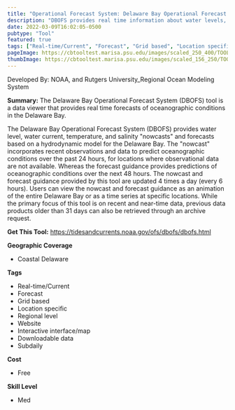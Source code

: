 ```yaml
---
title: "Operational Forecast System: Delaware Bay Operational Forecast System (DBOFS)"
description: "DBOFS provides real time information about water levels, wind, water temperature, salinity, and currents."
date: 2022-03-09T16:02:05-0500
pubtype: "Tool"
featured: true
tags: ["Real-time/Current", "Forecast", "Grid based", "Location specific", "Regional level", "Website", "Interactive interface/map", "Downloadable data", "Subdaily"]
pageImage: https://cbtooltest.marisa.psu.edu/images/scaled_250_400/TOOLID_3.2_ScreenCapture-1.png
thumbImage: https://cbtooltest.marisa.psu.edu/images/scaled_156_250/TOOLID_3.2_ScreenCapture-1.png
---
```

Developed By: NOAA, and Rutgers University_Regional Ocean Modeling System

**Summary:** The Delaware Bay Operational Forecast System (DBOFS) tool is a data viewer that provides real time forecasts of oceanographic conditions in the Delaware Bay. 

The Delaware Bay Operational Forecast System (DBOFS) provides water level, water current, temperature, and salinity "nowcasts" and forecasts based on a hydrodynamic model for the Delaware Bay. The "nowcast" incorporates recent observations and data to predict oceanographic conditions over the past 24 hours, for locations where observational data are not available. Whereas the forecast guidance provides predictions of oceanographic conditions over the next 48 hours. The nowcast and forecast guidance provided by this tool are updated 4 times a day (every 6 hours). Users can view the nowcast and forecast guidance as an animation of the entire Delaware Bay or as a time series at specific locations. While the primary focus of this tool is on recent and near-time data, previous data products older than 31 days can also be retrieved through an archive request.

__**Get This Tool:**__ https://tidesandcurrents.noaa.gov/ofs/dbofs/dbofs.html

__**Geographic Coverage**__
- Coastal Delaware

__**Tags**__
-  Real-time/Current
-  Forecast
-  Grid based
-  Location specific
-  Regional level
-  Website
-  Interactive interface/map
-  Downloadable data
-  Subdaily

__**Cost**__
- Free

__**Skill Level**__
- Med

